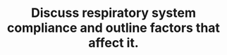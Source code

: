 ---
title: "Discuss respiratory system compliance and outline factors that affect it."
entityType: SAQ
exam: PEX
college: ANZCA
year: 2020
sitting: B
question: 3
passRate: 91
EC_expectedDomains:
- "The main domains assessed in this question were: • Definition of compliance in context of respiratory physiology • Composition of compliance of respiratory system – chest wall and lung • Different types of compliance – static and dynamic • Factors that increase and decrease: ▹ Chest wall compliance ▹ Lung compliance with appropriate explanation illustrating understanding of the topic"
EC_extraCredit:
- "Extra credit was given for: • Description of measurement method difference between static and dynamic compliances. • Explanation of hysteresis. • Correctly giving examples related to “slow” and “fast” alveoli and how they affect static and dynamic compliance. • Effect of anaesthesia on respiratory compliance."
EC_errorsCommon:
- "Common issues were: • Incorrect value and unit for respiratory compliance. • Compliance graphs (pressure-volume loop) were often used, but often incorrect. • Poor understanding of static/dynamic compliance and factors that affect them. • Factors affecting chest wall compliance were often missed. • Describing examples without indicating which direction they affect the compliance. • Misconception about relationship between some physiological/pathological state and the respiratory compliance (e.g. pregnancy, small airway disease)"
---